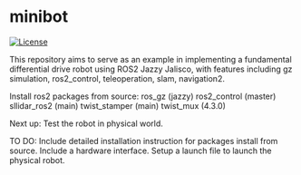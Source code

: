 # minibot

[![License](https://img.shields.io/badge/License-Apache%202.0-blue.svg)](https://opensource.org/licenses/Apache-2.0)

This repository aims to serve as an example in implementing a fundamental differential drive robot using ROS2 Jazzy Jalisco, with features including gz simulation, ros2_control, teleoperation, slam, navigation2.

Install ros2 packages from source:
    ros_gz (jazzy)
    ros2_control (master)
    sllidar_ros2 (main)
    twist_stamper (main)
    twist_mux (4.3.0)

Next up:
    Test the robot in physical world.

TO DO:
    Include detailed installation instruction for packages install from source. 
    Include a hardware interface.
    Setup a launch file to launch the physical robot.
    